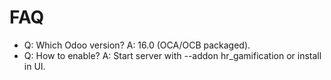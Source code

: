 # FAQ

- Q: Which Odoo version? A: 16.0 (OCA/OCB packaged).
- Q: How to enable? A: Start server with --addon hr_gamification or install in UI.

